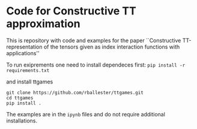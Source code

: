 # Code for Constructive TT approximation

This is repository with code and examples for the paper ``Constructive TT-representation of the tensors given as index interaction functions with applications''

To run exiprements one need to install dependeces first:
`pip install -r requirements.txt`

and install ttgames
```
git clone https://github.com/rballester/ttgames.git
cd ttgames
pip install .
```

The examples are in the `ipynb` files and do not require additional installations.

